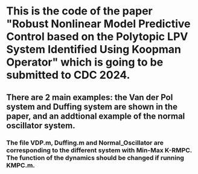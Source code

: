 # This is the code of the paper "Robust Nonlinear Model Predictive Control based on the Polytopic LPV System Identified Using Koopman Operator" which is going to be submitted to CDC 2024.
## There are 2 main examples: the Van der Pol system and Duffing system are shown in the paper, and an addtional example of the normal oscillator system.
### The file VDP.m, Duffing.m and Normal_Oscillator are corresponding to the different system with Min-Max K-RMPC. The function of the dynamics should be changed if running KMPC.m.
